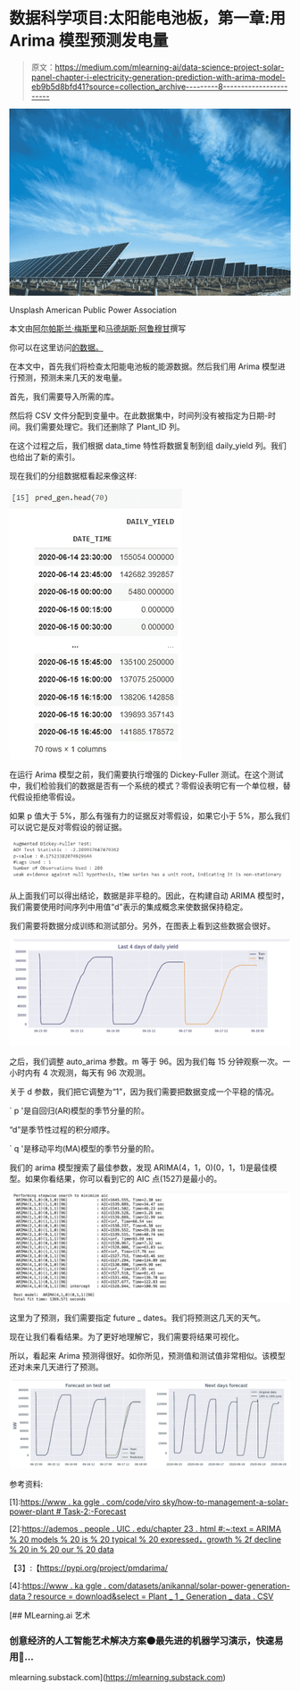 # 数据科学项目:太阳能电池板，第一章:用 Arima 模型预测发电量

> 原文：<https://medium.com/mlearning-ai/data-science-project-solar-panel-chapter-i-electricity-generation-prediction-with-arima-model-eb9b5d8bfd41?source=collection_archive---------8----------------------->

![](img/478c3eac6b66784560db18c85d67ac96.png)

Unsplash American Public Power Association

本文由[阿尔帕斯兰·梅斯里](https://medium.com/u/fe99f0a4a612?source=post_page-----eb9b5d8bfd41--------------------------------)和[马德胡斯·阿鲁穆甘](https://www.linkedin.com/in/madhujith-arumugam/)撰写

你可以在这里访问[的数据。](https://www.kaggle.com/datasets/anikannal/solar-power-generation-data?resource=download&select=Plant_1_Generation_Data.csv)

在本文中，首先我们将检查太阳能电池板的能源数据。然后我们用 Arima 模型进行预测，预测未来几天的发电量。

首先，我们需要导入所需的库。

然后将 CSV 文件分配到变量中。在此数据集中，时间列没有被指定为日期-时间。我们需要处理它。我们还删除了 Plant_ID 列。

在这个过程之后，我们根据 data_time 特性将数据复制到组 daily_yield 列。我们也给出了新的索引。

现在我们的分组数据框看起来像这样:

![](img/8d92339d0d4ae87b69fdf9fcc20aa92b.png)

在运行 Arima 模型之前，我们需要执行增强的 Dickey-Fuller 测试。在这个测试中，我们检验我们的数据是否有一个系统的模式？零假设表明它有一个单位根，替代假设拒绝零假设。

如果 p 值大于 5%，那么有强有力的证据反对零假设，如果它小于 5%，那么我们可以说它是反对零假设的弱证据。

![](img/ac93763d8761e09b57e8ba2dd7c9d105.png)

从上面我们可以得出结论，数据是非平稳的。因此，在构建自动 ARIMA 模型时，我们需要使用时间序列中用值“d”表示的集成概念来使数据保持稳定。

我们需要将数据分成训练和测试部分。另外，在图表上看到这些数据会很好。

![](img/cf30806340309e0c0adf8a912f12c888.png)

之后，我们调整 auto_arima 参数。m 等于 96。因为我们每 15 分钟观察一次。一小时内有 4 次观测，每天有 96 次观测。

关于 d 参数，我们把它调整为“1”，因为我们需要把数据变成一个平稳的情况。

` p '是自回归(AR)模型的季节分量的阶。

“d”是季节性过程的积分顺序。

` q '是移动平均(MA)模型的季节分量的阶。

我们的 arima 模型搜索了最佳参数，发现 ARIMA(4，1，0)(0，1，1)是最佳模型。如果你看结果，你可以看到它的 AIC 点(1527)是最小的。

![](img/6f2f7c76cce6d53ea3fbc65b09602262.png)

这里为了预测，我们需要指定 future _ dates。我们将预测这几天的天气。

现在让我们看看结果。为了更好地理解它，我们需要将结果可视化。

所以，看起来 Arima 预测得很好。如你所见，预测值和测试值非常相似。该模型还对未来几天进行了预测。

![](img/1c781a6fb23c2cee00aca4e496b45f09.png)

参考资料:

[1]:[https://www . ka ggle . com/code/viro sky/how-to-management-a-solar-power-plant # Task-2:-Forecast](https://www.kaggle.com/code/virosky/how-to-manage-a-solar-power-plant#Task-2:-Forecast)

[2]:[https://ademos . people . UIC . edu/chapter 23 . html #:~:text = ARIMA % 20 models % 20 is % 20 typical % 20 expressed，growth % 2f decline % 20 in % 20 our % 20 data](https://ademos.people.uic.edu/Chapter23.html#:~:text=ARIMA%20models%20are%20typically%20expressed,growth%2Fdecline%20in%20our%20data)

【3】:【https://pypi.org/project/pmdarima/ 

[4]:[https://www . ka ggle . com/datasets/anikannal/solar-power-generation-data？resource = download&select = Plant _ 1 _ Generation _ data . CSV](https://www.kaggle.com/datasets/anikannal/solar-power-generation-data?resource=download&select=Plant_1_Generation_Data.csv)

[](https://mlearning.substack.com) [## MLearning.ai 艺术

### 创意经济的人工智能艺术解决方案🟠最先进的机器学习演示，快速易用🔵…

mlearning.substack.com](https://mlearning.substack.com)